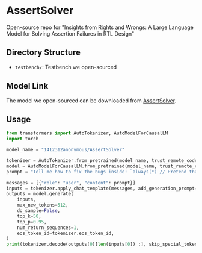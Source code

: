 # AssertSolver

Open-source repo for "Insights from Rights and Wrongs: A Large Language Model for Solving Assertion Failures in RTL Design"


## Directory Structure

- `testbench/`:   Testbench we open-sourced

## Model Link

The model we open-sourced can be downloaded from [AssertSolver](https://huggingface.co/1412312anonymous/AssertSolver).


## Usage

```python
from transformers import AutoTokenizer, AutoModelForCausalLM
import torch

model_name = "1412312anonymous/AssertSolver"

tokenizer = AutoTokenizer.from_pretrained(model_name, trust_remote_code=True)
model = AutoModelForCausalLM.from_pretrained(model_name, trust_remote_code=True, torch_dtype=torch.bfloat16).cuda()
prompt = "Tell me how to fix the bugs inside: `always(*) // Pretend that this * should be rst`"

messages = [{"role": "user", "content": prompt}]
inputs = tokenizer.apply_chat_template(messages, add_generation_prompt=True, return_tensors="pt").to(model.device)
outputs = model.generate(
    inputs,
    max_new_tokens=512,
    do_sample=False,
    top_k=50,
    top_p=0.95,
    num_return_sequences=1,
    eos_token_id=tokenizer.eos_token_id,
)
print(tokenizer.decode(outputs[0][len(inputs[0]) :], skip_special_tokens=True))
```